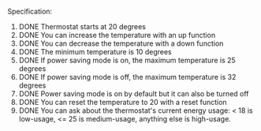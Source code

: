 Specification:

1. DONE Thermostat starts at 20 degrees
2. DONE You can increase the temperature with an up function
3. DONE You can decrease the temperature with a down function
4. DONE The minimum temperature is 10 degrees
5. DONE If power saving mode is on, the maximum temperature is 25 degrees
6. DONE If power saving mode is off, the maximum temperature is 32 degrees
7. DONE Power saving mode is on by default but it can also be turned off
8. DONE You can reset the temperature to 20 with a reset function
9. DONE You can ask about the thermostat's current energy usage: < 18 is low-usage, <= 25 is medium-usage, anything else is high-usage.
